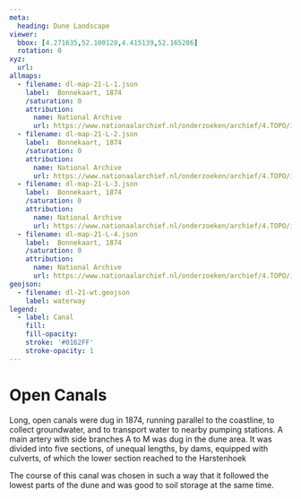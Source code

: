 ```yaml
---
meta:
  heading: Dune Landscape
viewer:
  bbox: [4.271635,52.100128,4.415139,52.165206]
  rotation: 0
xyz:
  url:
allmaps:
  - filename: dl-map-21-L-1.json
    label: 	Bonnekaart, 1874
    /saturation: 0
    attribution:
      name: National Archive
      url: https://www.nationaalarchief.nl/onderzoeken/archief/4.TOPO/invnr/%40A~A7~A7.1~10.8-10.776C~10.502-10.502C~10.502      
  - filename: dl-map-21-L-2.json
    label: 	Bonnekaart, 1874
    /saturation: 0
    attribution:
      name: National Archive
      url: https://www.nationaalarchief.nl/onderzoeken/archief/4.TOPO/invnr/%40A~A7~A7.1~10.8-10.776C~10.502-10.502C~10.502   
  - filename: dl-map-21-L-3.json
    label: 	Bonnekaart, 1874
    /saturation: 0
    attribution:
      name: National Archive
      url: https://www.nationaalarchief.nl/onderzoeken/archief/4.TOPO/invnr/%40A~A7~A7.1~10.8-10.776C~10.502-10.502C~10.502   
  - filename: dl-map-21-L-4.json
    label: 	Bonnekaart, 1874
    /saturation: 0
    attribution:
      name: National Archive
      url: https://www.nationaalarchief.nl/onderzoeken/archief/4.TOPO/invnr/%40A~A7~A7.1~10.8-10.776C~10.502-10.502C~10.502   
geojson:
  - filename: dl-21-wt.geojson
    label: waterway
legend:
  - label: Canal
    fill: 
    fill-opacity: 
    stroke: '#0162FF'
    stroke-opacity: 1
---
```


# Open Canals

Long, open canals were dug in 1874, running parallel to the coastline, to collect groundwater, and to transport water to nearby pumping stations. A main artery with side branches A to M was dug in the dune area. It was divided into five sections, of unequal lengths, by dams, equipped with culverts, of which the lower section reached to the Harstenhoek

The course of this canal was chosen in such a way that it followed the lowest parts of the dune and was good to soil storage at the same time.